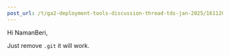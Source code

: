 ```yaml
---
post_url: /t/ga2-deployment-tools-discussion-thread-tds-jan-2025/161120/61
---
```

Hi NamanBeri,

Just remove `.git` it will work.